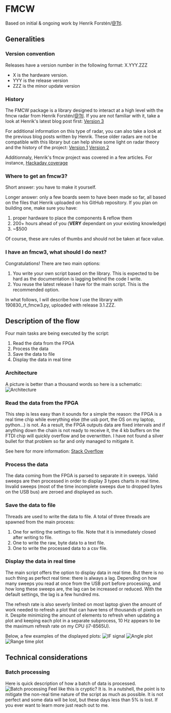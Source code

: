 # FMCW
Based on initial & ongoing work by Henrik Forstén/[@Ttl](https://github.com/Ttl/).

## Generalities
### Version convention
Releases have a version number in the following format:
X.YYY.ZZZ
- X is the hardware version.
- YYY is the release version
- ZZZ is the minor update version

### History
The FMCW package is a library designed to interact at a high level with the fmcw radar from Henrik Forstén/[@Ttl](https://github.com/Ttl/). If you are not familiar with it, take a look at Henrik's latest blog post first:
[Version 3](http://hforsten.com/third-version-of-homemade-6-ghz-fmcw-radar.html)

For additional information on this type of radar, you can also take a look at the previous blog posts written by Henrik. These older radars are not be compatible with this library but can help shine some light on radar theory and the history of the project:
[Version 1](http://hforsten.com/6-ghz-frequency-modulated-radar.html)
[Version 2](http://hforsten.com/homemade-synthetic-aperture-radar.html)

Additionnaly, Henrik's fmcw project was covered in a few articles. For instance,
[Hackaday coverage](https://hackaday.com/2017/10/11/homemade-6ghz-radar-v3/)

### Where to get an fmcw3?
Short answer: you have to make it yourself.

Longer answer: only a few boards seem to have been made so far, all based on the files that Henrik uploaded on his GitHub repository.
If you plan on building one, make sure you have:
1. proper hardware to place the components & reflow them
2. 200+ hours ahead of you (**VERY** dependant on your existing knowledge)
3. ~$500

Of course, these are rules of thumbs and should not be taken at face value.

### I have an fmcw3, what should I do next?
Congratulations! There are two main options:
1. You write your own script based on the library. This is expected to be hard as the documentation is lagging behind the code I write.
2. You reuse the latest release I have for the main script. This is the recommended option.

In what follows, I will describe how I use the library with 190830\_rt\_fmcw3.py, uploaded with release 3.1.ZZZ.


## Description of the flow
Four main tasks are being executed by the script:
1. Read the data from the FPGA
2. Process the data
3. Save the data to file
4. Display the data in real time

### Architecture
A picture is better than a thousand words so here is a schematic:
![Architecture](https://i.ibb.co/Xt5Ffch/Architecture.png)

### Read the data from the FPGA
This step is less easy than it sounds for a simple the reason: the FPGA is a real time chip while everything else (the usb port, the OS on my laptop, python...) is not. As a result, the FPGA outputs data are fixed intervals and if anything down the chain is not ready to receive it, the 4 kb buffers on the FTDI chip will quickly overflow and be overwritten. I have not found a silver bullet for that problem so far and only managed to mitigate it. 

See here for more information:
[Stack Overflow](https://stackoverflow.com/questions/57592288/pylibftdi-device-read-skips-some-bytes/57600370?noredirect=1#comment101895577_57600370)

### Process the data
The data coming from the FPGA is parsed to separate it in sweeps. Valid sweeps are then processed in order to display 3 types charts in real time. Invalid sweeps (most of the time incomplete sweeps due to dropped bytes on the USB bus) are zeroed and displayed as such.

### Save the data to file
Threads are used to write the data to file. A total of three threads are spawned from the main process:
1. One for writing the settings to file. Note that it is immediately closed after writing to file.
2. One to write the raw, byte data to a text file.
3. One to write the processed data to a csv file.

### Display the data in real time
The main script offers the option to display data in real time. But there is no such thing as perfect real time: there is always a lag. Depending on how many sweeps you read at once from the USB port before processing, and how long these sweeps are, the lag can be increased or reduced.
With the default settings, the lag is a few hundred ms.

The refresh rate is also severly limited on most laptop given the amount of work needed to refresh a plot that can have tens of thousands of pixels on it. Despite minimizing the amount of elements to refresh when updating a plot and keeping each plot in a separate subprocess, 10 Hz appears to be the maximum refresh rate on my CPU (i7-8565U).

Below, a few examples of the displayed plots:
![IF signal](https://i.ibb.co/JyPQQCg/IF-signal.png)
![Angle plot](https://i.ibb.co/vm1McyL/Angle.png)
![Range time plot](https://i.ibb.co/6ycCxZy/Range-time.png)

## Technical considerations
### Batch processing
Here is quick description of how a batch of data is processed.
![Batch processing](https://i.ibb.co/18sv7S8/while-loop.png)
Feel like this is cryptic? It is. 
In a nutshell, the point is to mitigate the non-real time nature of the script as much as possible. It is not perfect and some data will be lost, but these days less than 5% is lost.
If you ever want to learn more just reach out to me.
